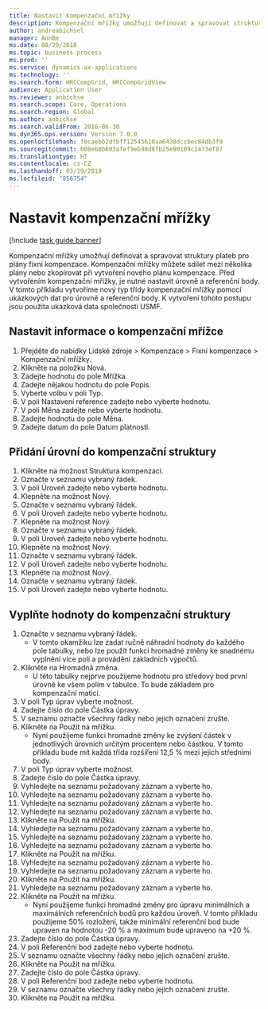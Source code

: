 ```yaml
---
title: Nastavit kompenzační mřížky
description: Kompenzační mřížky umožňují definovat a spravovat struktury plateb pro plány fixní kompenzace.
author: andreabichsel
manager: AnnBe
ms.date: 08/29/2018
ms.topic: business-process
ms.prod: ''
ms.service: dynamics-ax-applications
ms.technology: ''
ms.search.form: HRCCompGrid, HRCCompGridView
audience: Application User
ms.reviewer: anbichse
ms.search.scope: Core, Operations
ms.search.region: Global
ms.author: anbichse
ms.search.validFrom: 2016-06-30
ms.dyn365.ops.version: Version 7.0.0
ms.openlocfilehash: f0caebb2dfbff12545610aa6438dccbec84db3f9
ms.sourcegitcommit: 608e68b603afef9eb98d8fb25e90109c2473ef87
ms.translationtype: HT
ms.contentlocale: cs-CZ
ms.lasthandoff: 03/19/2019
ms.locfileid: "856754"
---
```

# <a name="set-up-compensation-grids"></a>Nastavit kompenzační mřížky

[!include [task guide banner](../../includes/task-guide-banner.md)]

Kompenzační mřížky umožňují definovat a spravovat struktury plateb pro plány fixní kompenzace. Kompenzační mřížky můžete sdílet mezi několika plány nebo zkopírovat při vytvoření nového plánu kompenzace.  Před vytvořením kompenzační mřížky, je nutné nastavit úrovně a referenční body. V tomto příkladu vytvoříme nový typ třídy kompenzační mřížky pomocí ukázkových dat pro úrovně a referenční body. K vytvoření tohoto postupu jsou použita ukázková data společnosti USMF.


## <a name="set-up-information-about-the-compensation-grid"></a>Nastavit informace o kompenzační mřížce
1. Přejděte do nabídky Lidské zdroje > Kompenzace > Fixní kompenzace > Kompenzační mřížky.
2. Klikněte na položku Nová.
3. Zadejte hodnotu do pole Mřížka.
4. Zadejte nějakou hodnotu do pole Popis.
5. Vyberte volbu v poli Typ.
6. V poli Nastavení reference zadejte nebo vyberte hodnotu.
7. V poli Měna zadejte nebo vyberte hodnotu.
8. Zadejte hodnotu do pole Měna.
9. Zadejte datum do pole Datum platnosti.

## <a name="add-levels-to-the-compensation-structure"></a>Přidání úrovní do kompenzační struktury
1. Klikněte na možnost Struktura kompenzací.
2. Označte v seznamu vybraný řádek.
3. V poli Úroveň zadejte nebo vyberte hodnotu.
4. Klepněte na možnost Nový.
5. Označte v seznamu vybraný řádek.
6. V poli Úroveň zadejte nebo vyberte hodnotu.
7. Klepněte na možnost Nový.
8. Označte v seznamu vybraný řádek.
9. V poli Úroveň zadejte nebo vyberte hodnotu.
10. Klepněte na možnost Nový.
11. Označte v seznamu vybraný řádek.
12. V poli Úroveň zadejte nebo vyberte hodnotu.
13. Klepněte na možnost Nový.
14. Označte v seznamu vybraný řádek.
15. V poli Úroveň zadejte nebo vyberte hodnotu.

## <a name="fill-in-the-compensation-structure-with-values"></a>Vyplňte hodnoty do kompenzační struktury
1. Označte v seznamu vybraný řádek.
    * V tomto okamžiku lze zadat ručně náhradní hodnoty do každého pole tabulky, nebo lze použít funkci hromadné změny ke snadnému vyplnění více polí a provádění základních výpočtů.  
2. Klikněte na Hromadná změna.
    * U této tabulky nejprve použijeme hodnotu pro středový bod první úrovně ke všem polím v tabulce. To bude základem pro kompenzační matici.  
3. V poli Typ úprav vyberte možnost.
4. Zadejte číslo do pole Částka úpravy.
5. V seznamu označte všechny řádky nebo jejich označení zrušte.
6. Klikněte na Použít na mřížku.
    * Nyní použijeme funkci hromadné změny ke zvýšení částek v jednotlivých úrovních určitým procentem nebo částkou. V tomto příkladu bude mít každá třída rozšíření 12,5 % mezi jejich středními body.  
7. V poli Typ úprav vyberte možnost.
8. Zadejte číslo do pole Částka úpravy.
9. Vyhledejte na seznamu požadovaný záznam a vyberte ho.
10. Vyhledejte na seznamu požadovaný záznam a vyberte ho.
11. Vyhledejte na seznamu požadovaný záznam a vyberte ho.
12. Vyhledejte na seznamu požadovaný záznam a vyberte ho.
13. Klikněte na Použít na mřížku.
14. Vyhledejte na seznamu požadovaný záznam a vyberte ho.
15. Vyhledejte na seznamu požadovaný záznam a vyberte ho.
16. Vyhledejte na seznamu požadovaný záznam a vyberte ho.
17. Klikněte na Použít na mřížku.
18. Vyhledejte na seznamu požadovaný záznam a vyberte ho.
19. Vyhledejte na seznamu požadovaný záznam a vyberte ho.
20. Klikněte na Použít na mřížku.
21. Vyhledejte na seznamu požadovaný záznam a vyberte ho.
22. Klikněte na Použít na mřížku.
    * Nyní použijeme funkci hromadné změny pro úpravu minimálních a maximálních referenčních bodů pro každou úroveň. V tomto příkladu použijeme 50% rozložení, takže minimální referenční bod bude upraven na hodnotou -20 % a maximum bude upraveno na +20 %.  
23. Zadejte číslo do pole Částka úpravy.
24. V poli Referenční bod zadejte nebo vyberte hodnotu.
25. V seznamu označte všechny řádky nebo jejich označení zrušte.
26. Klikněte na Použít na mřížku.
27. Zadejte číslo do pole Částka úpravy.
28. V poli Referenční bod zadejte nebo vyberte hodnotu.
29. V seznamu označte všechny řádky nebo jejich označení zrušte.
30. Klikněte na Použít na mřížku.

